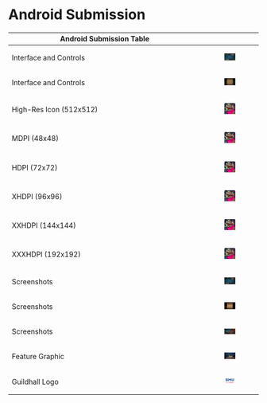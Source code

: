 # Android Submission

<table><thead><tr><th width="374">Android Submission Table</th><th></th></tr></thead><tbody><tr><td>Interface and Controls</td><td><div><figure><img src=".gitbook/assets/image (11).png" alt=""><figcaption></figcaption></figure></div></td></tr><tr><td>Interface and Controls</td><td><div><figure><img src=".gitbook/assets/image (1) (1) (1).png" alt=""><figcaption></figcaption></figure></div></td></tr><tr><td>High-Res Icon (512x512)</td><td><div><figure><img src=".gitbook/assets/image (8).png" alt=""><figcaption></figcaption></figure></div></td></tr><tr><td>MDPI (48x48)</td><td><div><figure><img src=".gitbook/assets/image (1) (1).png" alt=""><figcaption></figcaption></figure></div></td></tr><tr><td>HDPI (72x72)</td><td><div><figure><img src=".gitbook/assets/image (2) (1).png" alt=""><figcaption></figcaption></figure></div></td></tr><tr><td>XHDPI (96x96)</td><td><div><figure><img src=".gitbook/assets/image (10).png" alt=""><figcaption></figcaption></figure></div></td></tr><tr><td>XXHDPI (144x144)</td><td><div><figure><img src=".gitbook/assets/image (9).png" alt=""><figcaption></figcaption></figure></div></td></tr><tr><td>XXXHDPI (192x192)</td><td><div><figure><img src=".gitbook/assets/image (8) (1).png" alt=""><figcaption></figcaption></figure></div></td></tr><tr><td>Screenshots</td><td><div><figure><img src=".gitbook/assets/image (5) (1).png" alt=""><figcaption></figcaption></figure></div></td></tr><tr><td>Screenshots</td><td><div><figure><img src=".gitbook/assets/image (6) (1).png" alt=""><figcaption></figcaption></figure></div></td></tr><tr><td>Screenshots</td><td><div><figure><img src=".gitbook/assets/image (7) (1).png" alt=""><figcaption></figcaption></figure></div></td></tr><tr><td>Feature Graphic</td><td><div><figure><img src=".gitbook/assets/image (4) (1).png" alt=""><figcaption></figcaption></figure></div></td></tr><tr><td>Guildhall Logo</td><td><div><figure><img src=".gitbook/assets/image (3) (1).png" alt=""><figcaption></figcaption></figure></div></td></tr></tbody></table>


